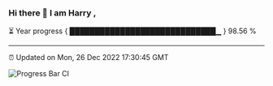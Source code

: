 ### Hi there 👋 I am Harry , 

⏳ Year progress { █████████████████████████████▁ } 98.56 %

---

⏰ Updated on Mon, 26 Dec 2022 17:30:45 GMT

![Progress Bar CI](https://github.com/duykhang68/duykhang68/workflows/Progress%20Bar%20CI/badge.svg)
